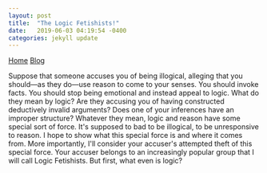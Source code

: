```yaml
---
layout: post
title:  "The Logic Fetishists!"
date:   2019-06-03 04:19:54 -0400
categories: jekyll update
---
```



<div class="topnav">
  <a class="active" href="#">Home</a>
  <a href="Posts/2019-06-03-Logic-Fetishists.html">Blog</a>
</div>



Suppose that someone accuses you of being illogical, alleging that you should—as they do—use reason to come to your senses. You should invoke facts. You should stop being emotional and instead appeal to logic. What do they mean by logic? Are they accusing you of having constructed deductively invalid arguments? Does one of your inferences have an improper structure? Whatever they mean, logic and reason have some special sort of force. It's supposed to bad to be illogical, to be unresponsive to reason. I hope to show what this special force is and where it comes from. More importantly, I'll consider your accuser's attempted theft of this special force. Your accuser belongs to an increasingly popular group that I will call Logic Fetishists. But first, what even is logic?
